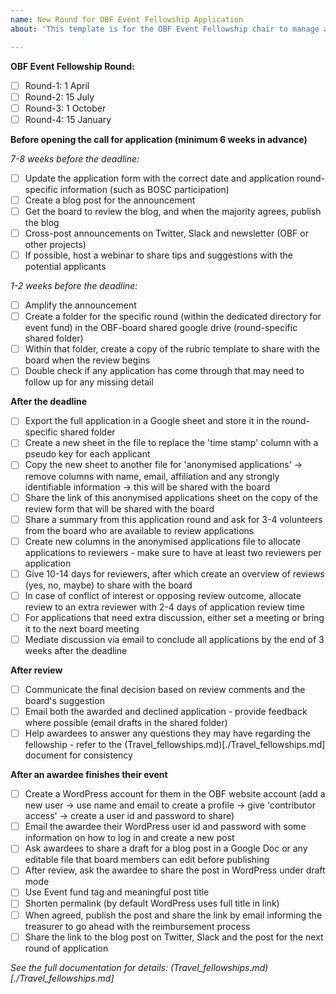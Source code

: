 ```yaml
---
name: New Round for OBF Event Fellowship Application
about: 'This template is for the OBF Event Fellowship chair to manage a new application round'

---
```


**OBF Event Fellowship Round:**

- [ ] Round-1: 1 April
- [ ] Round-2: 15 July
- [ ] Round-3: 1 October
- [ ] Round-4: 15 January

**Before opening the call for application (minimum 6 weeks in advance)**

*7-8 weeks before the deadline:*
- [ ] Update the application form with the correct date and application round-specific information (such as BOSC participation)
- [ ] Create a blog post for the announcement
- [ ] Get the board to review the blog, and when the majority agrees, publish the blog
- [ ] Cross-post announcements on Twitter, Slack and newsletter (OBF or other projects)
- [ ] If possible, host a webinar to share tips and suggestions with the potential applicants

*1-2 weeks before the deadline:*
- [ ] Amplify the announcement
- [ ] Create a folder for the specific round (within the dedicated directory for event fund) in the OBF-board shared google drive (round-specific shared folder)
- [ ] Within that folder, create a copy of the rubric template to share with the board when the review begins
- [ ] Double check if any application has come through that may need to follow up for any missing detail

**After the deadline**

- [ ] Export the full application in a Google sheet and store it in the round-specific shared folder
- [ ] Create a new sheet in the file to replace the 'time stamp' column with a pseudo key for each applicant
- [ ] Copy the new sheet to another file for 'anonymised applications' -> remove columns with name, email, affiliation and any strongly identifiable information -> this will be shared with the board
- [ ] Share the link of this anonymised applications sheet on the copy of the review form that will be shared with the board
- [ ] Share a summary from this application round and ask for 3-4 volunteers from the board who are available to review applications
- [ ] Create new columns in the anonymised applications file to allocate applications to reviewers - make sure to have at least two reviewers per application
- [ ] Give 10-14 days for reviewers, after which create an overview of reviews (yes, no, maybe) to share with the board
- [ ] In case of conflict of interest or opposing review outcome, allocate review to an extra reviewer with 2-4 days of application review time
- [ ] For applications that need extra discussion, either set a meeting or bring it to the next board meeting
- [ ] Mediate discussion via email to conclude all applications by the end of 3 weeks after the deadline

**After review**

- [ ] Communicate the final decision based on review comments and the board's suggestion
- [ ] Email both the awarded and declined application - provide feedback where possible (email drafts in the shared folder)
- [ ] Help awardees to answer any questions they may have regarding the fellowship - refer to the (Travel_fellowships.md)[./Travel_fellowships.md] document for consistency

**After an awardee finishes their event**

- [ ] Create a WordPress account for them in the OBF website account (add a new user -> use name and email to create a profile -> give 'contributor access' -> create a user id and password to share)
- [ ] Email the awardee their WordPress user id and password with some information on how to log in and create a new post
- [ ] Ask awardees to share a draft for a blog post in a Google Doc or any editable file that board members can edit before publishing
- [ ] After review, ask the awardee to share the post in WordPress under draft mode
- [ ] Use Event fund tag and meaningful post title
- [ ] Shorten permalink (by default WordPress uses full title in link)
- [ ] When agreed, publish the post and share the link by email informing the treasurer to go ahead with the reimbursement process
- [ ] Share the link to the blog post on Twitter, Slack and the post for the next round of application 

*See the full documentation for details: (Travel_fellowships.md)[./Travel_fellowships.md]*
